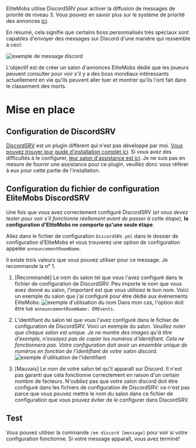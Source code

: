 EliteMobs utilise DiscordSRV pour activer la diffusion de messages de priorité de niveau 3. Vous pouvez en savoir plus
sur le système de priorité des annonces [ici]($language$/elitemobs/announcement_priority_system.md).

En résumé, cela signifie que certains boss personnalisés très spéciaux sont capables d'envoyer des messages sur Discord
d'une manière qui ressemble à ceci:

![exemple de message discord](https://i.imgur.com/sIndft0.png)

L'objectif est de créer un salon d'annonces EliteMobs dédié que les joueurs peuvent consulter pour voir s'il y a des
boss mondiaux intéressants actuellement en vie qu'ils peuvent aller tuer et montrer qu'ils l'ont fait dans le classement
des morts.

# Mise en place

## Configuration de DiscordSRV

[DiscordSRV](https://www.spigotmc.org/resources/discordsrv.18494/) est un plugin différent qui n'est pas développé par
moi. [Vous pouvez trouver leur guide d'installation complet ici](https://github.com/discordsrv/discordsrv/wiki/Installation).
Si vous avez des difficultés à le configurer, [leur salon d'assistance est ici](https://discord.discordsrv.com/). Je ne
suis pas en mesure de fournir une assistance pour ce plugin, veuillez donc vous référer à eux pour cette partie de
l'installation.

## Configuration du fichier de configuration EliteMobs DiscordSRV

Une fois que vous avez correctement configuré DiscordSRV (*et vous devez tester pour voir s'il fonctionne réellement
avant de passer à cette étape*), **la configuration d'EliteMobs ne comporte qu'une seule étape**.

Allez dans le fichier de configuration `DiscordSRV.yml` dans le dossier de configuration d'EliteMobs et vous trouverez
une option de configuration appelée `announcementRoomName`.

Il existe trois valeurs que vous pouvez utiliser pour ce message. Je recommande la n° 1.

1. [Recommandé] Le nom du salon tel que vous l'avez configuré dans le fichier de configuration de DiscordSRV. Peu
   importe le nom que vous avez donné au salon, l'important est que vous utilisiez le bon nom. Voici un exemple du salon
   que j'ai configuré pour être dédié aux événements EliteMobs:
   ![exemple d'utilisation du nom](https://i.imgur.com/a2kMWXv.png)
   Dans mon cas, l'option doit être lue `announcementRoomName: EMEvents`.

2. L'identifiant du salon tel que vous l'avez configuré dans le fichier de configuration de DiscordSRV. Voici un exemple
   du salon. *Veuillez noter que chaque salon est unique. Je ne montre des images qu'à titre d'exemple, n'essayez pas de
   copier les numéros d'identifiant. Cela ne fonctionnera pas. Votre configuration doit avoir un ensemble unique de
   numéros en fonction de l'identifiant de votre salon discord.*
   ![exemple d'utilisation de l'identifiant](https://i.imgur.com/CGElkdh.png)
3. [Mauvais] Le nom de votre salon tel qu'il apparaît sur Discord. Il n'est pas garanti que cela fonctionne correctement
   en raison d'un certain nombre de facteurs. N'oubliez pas que votre salon discord doit être configuré dans les
   fichiers de configuration de DiscordSRV: ce n'est pas parce que vous pouvez mettre le nom du salon dans ce fichier de
   configuration que vous pouvez éviter de le configurer dans DiscordSRV.

## Test

Vous pouvez utiliser la commande `/em discord [message]` pour voir si votre configuration fonctionne. Si votre message
apparaît, vous avez terminé!
